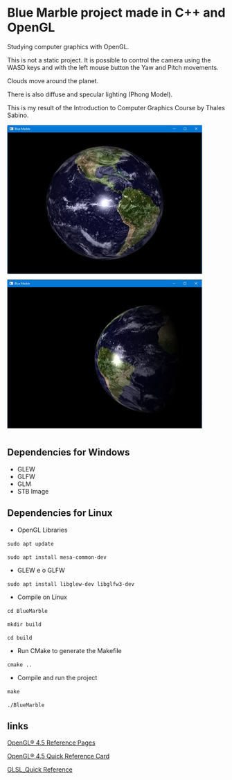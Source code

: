 # Blue Marble project made in C++ and OpenGL

Studying computer graphics with OpenGL.

This is not a static project. It is possible to control the camera using the WASD keys and with the left mouse button the Yaw and Pitch movements.

Clouds move around the planet.

There is also diffuse and specular lighting (Phong Model).

This is my result of the Introduction to Computer Graphics Course by Thales Sabino.

<img src="https://github.com/mcleber/Cpp-OpenGL-Blue-Marble/blob/main/screenshot/BlueMarbleImage01.jpg" width="450" height="354">

<img src="https://github.com/mcleber/Cpp-OpenGL-Blue-Marble/blob/main/screenshot/BlueMarbleImage02.jpg" width="450" height="354">

## Dependencies for Windows

* GLEW
* GLFW
* GLM
* STB Image

## Dependencies for Linux

* OpenGL Libraries

``sudo apt update``

``sudo apt install mesa-common-dev``

* GLEW e o GLFW

``sudo apt install libglew-dev libglfw3-dev``

* Compile on Linux

``cd BlueMarble``

``mkdir build``

``cd build``

* Run CMake to generate the Makefile

``cmake ..``

* Compile and run the project

``make``

``./BlueMarble``

## links

[OpenGL® 4.5 Reference Pages](https://registry.khronos.org/OpenGL-Refpages/gl4/)

[OpenGL® 4.5 Quick Reference Card](https://www.khronos.org/files/opengl45-quick-reference-card.pdf)

[GLSL_Quick Reference](http://mew.cx/glsl_quickref.pdf)
